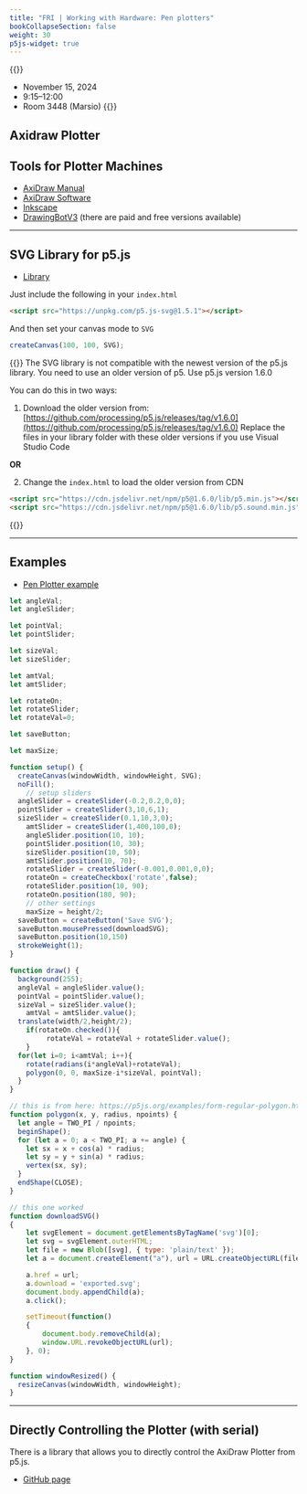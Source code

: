```yaml
---
title: "FRI | Working with Hardware: Pen plotters"
bookCollapseSection: false
weight: 30
p5js-widget: true
---
```


{{<hint info>}}
- November 15, 2024
- 9:15–12:00
- Room 3448 (Marsio)
{{</hint>}}

## Axidraw Plotter

## Tools for Plotter Machines

- [AxiDraw Manual](https://wiki.evilmadscientist.com/AxiDraw_User_Guide)
- [AxiDraw Software](https://wiki.evilmadscientist.com/Axidraw_Software_Installation)
- [Inkscape](https://inkscape.org/)
- [DrawingBotV3](https://drawingbotv3.com/) (there are paid and free versions available)

---

## SVG Library for p5.js

- [Library](https://github.com/zenozeng/p5.js-svg)

Just include the following in your `index.html`

```html
<script src="https://unpkg.com/p5.js-svg@1.5.1"></script>
```

And then set your canvas mode to `SVG`

```js
createCanvas(100, 100, SVG);
```

{{<hint danger>}}
The SVG library is not compatible with the newest version of the p5.js library. You need to use an older version of p5. Use p5.js version 1.6.0

You can do this in two ways:

1. Download the older version from: [https://github.com/processing/p5.js/releases/tag/v1.6.0](https://github.com/processing/p5.js/releases/tag/v1.6.0) Replace the files in your library folder with these older versions if you use Visual Studio Code

**OR**

2. Change the `index.html` to load the older version from CDN

```html
<script src="https://cdn.jsdelivr.net/npm/p5@1.6.0/lib/p5.min.js"></script>
<script src="https://cdn.jsdelivr.net/npm/p5@1.6.0/lib/p5.sound.min.js"></script>
```
{{</hint>}}

---

## Examples

- [Pen Plotter example](https://learn.newmedia.dog/projects/plotter/)

```js
let angleVal;
let angleSlider;

let pointVal;
let pointSlider;

let sizeVal;
let sizeSlider;

let amtVal;
let amtSlider;

let rotateOn;
let rotateSlider;
let rotateVal=0;

let saveButton;

let maxSize;

function setup() {
  createCanvas(windowWidth, windowHeight, SVG);
  noFill();
	// setup sliders
  angleSlider = createSlider(-0.2,0.2,0,0);
  pointSlider = createSlider(3,10,6,1);
  sizeSlider = createSlider(0.1,10,3,0);
	amtSlider = createSlider(1,400,100,0);
	angleSlider.position(10, 10);
	pointSlider.position(10, 30);
	sizeSlider.position(10, 50);
	amtSlider.position(10, 70);
	rotateSlider = createSlider(-0.001,0.001,0,0);
	rotateOn = createCheckbox('rotate',false);
	rotateSlider.position(10, 90);
	rotateOn.position(180, 90);
	// other settings
	maxSize = height/2;
  saveButton = createButton('Save SVG');
  saveButton.mousePressed(downloadSVG);
  saveButton.position(10,150)
  strokeWeight(1);
}

function draw() {
  background(255);
  angleVal = angleSlider.value();
  pointVal = pointSlider.value();
  sizeVal = sizeSlider.value();
	amtVal = amtSlider.value();
  translate(width/2,height/2);
	if(rotateOn.checked()){
		 rotateVal = rotateVal + rotateSlider.value();
	}
  for(let i=0; i<amtVal; i++){
    rotate(radians(i*angleVal)+rotateVal);
    polygon(0, 0, maxSize-i*sizeVal, pointVal);
  }
}

// this is from here: https://p5js.org/examples/form-regular-polygon.html
function polygon(x, y, radius, npoints) {
  let angle = TWO_PI / npoints;
  beginShape();
  for (let a = 0; a < TWO_PI; a += angle) {
    let sx = x + cos(a) * radius;
    let sy = y + sin(a) * radius;
    vertex(sx, sy);
  }
  endShape(CLOSE);
}

// this one worked
function downloadSVG()
{
    let svgElement = document.getElementsByTagName('svg')[0];
    let svg = svgElement.outerHTML;
    let file = new Blob([svg], { type: 'plain/text' });
    let a = document.createElement("a"), url = URL.createObjectURL(file);

    a.href = url;
    a.download = 'exported.svg';    
    document.body.appendChild(a);
    a.click();

    setTimeout(function() 
    {
        document.body.removeChild(a);
        window.URL.revokeObjectURL(url);  
    }, 0); 
}

function windowResized() {
  resizeCanvas(windowWidth, windowHeight);
}

```

---

## Directly Controlling the Plotter (with serial)

There is a library that allows you to directly control the AxiDraw Plotter from p5.js.

- [GitHub page](https://github.com/jmpinit/p5.axidraw)